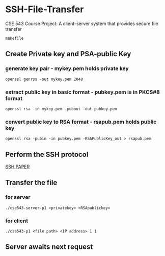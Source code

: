 # SSH-File-Transfer
CSE 543 Course Project: A client-server system that provides secure file transfer

```
makefile
```

## Create Private key and PSA-public Key
### generate key pair - mykey.pem holds private key
```
openssl genrsa -out mykey.pem 2048
```
### extract public key in basic format - pubkey.pem is in PKCS#8 format
```
openssl rsa -in mykey.pem -pubout -out pubkey.pem
```
### convert public key to RSA format - rsapub.pem holds public key
```
openssl rsa -pubin -in pubkey.pem -RSAPublicKey_out > rsapub.pem
```

## Perform the SSH protocol
   [SSH PAPER](https://www.usenix.org/legacy/publications/library/proceedings/sec96/full_papers/ylonen/ylonen.ps)
## Transfer the file
### for server
```
./cse543-server-p1 <privatekey> <RSApublickey>
```
### for client
```
./cse543-p1 <file path> <IP address> 1 1
```
## Server awaits next request

